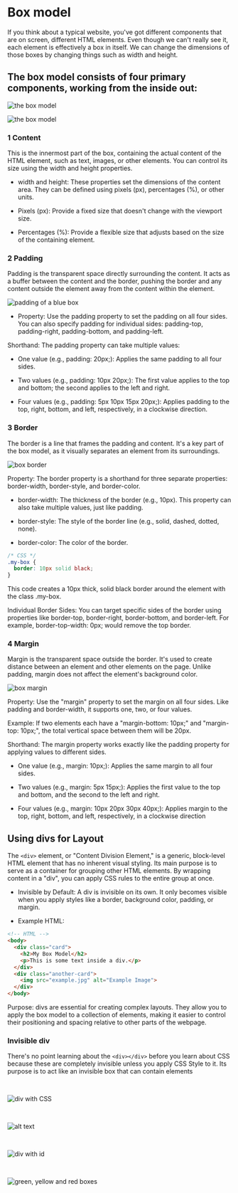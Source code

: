 
# Box model

 If you think about a typical website, you've got different components that are on screen, different HTML elements. Even though we can't really see it, each element is effectively a box in itself. We can change the dimensions of those boxes by changing things such as width and height.


## The box model consists of four primary components, working from the inside out:

![the box model](../images/image013.png)

![the box model](../images/image008.png)

### 1 Content

This is the innermost part of the box, containing the actual content of the HTML element, such as text, images, or other elements. You can control its size using the width and height properties.

- width and height: These properties set the dimensions of the content area. They can be defined using pixels (px), percentages (%), or other units.

- Pixels (px): Provide a fixed size that doesn't change with the viewport size.

- Percentages (%): Provide a flexible size that adjusts based on the size of the containing element.

### 2 Padding

Padding is the transparent space directly surrounding the content. It acts as a buffer between the content and the border, pushing the border and any content outside the element away from the content within the element.

![padding of a blue box](../images/image006.png)

- Property: Use the padding property to set the padding on all four sides. You can also specify padding for individual sides: padding-top, padding-right, padding-bottom, and padding-left.

Shorthand: The padding property can take multiple values:

- One value (e.g., padding: 20px;): Applies the same padding to all four sides.

- Two values (e.g., padding: 10px 20px;): The first value applies to the top and bottom; the second applies to the left and right.

- Four values (e.g., padding: 5px 10px 15px 20px;): Applies padding to the top, right, bottom, and left, respectively, in a clockwise direction.

### 3 Border

The border is a line that frames the padding and content. It's a key part of the box model, as it visually separates an element from its surroundings.

![box border](../images/image007.png)

Property: The border property is a shorthand for three separate properties: border-width, border-style, and border-color.

- border-width: The thickness of the border (e.g., 10px). This property can also take multiple values, just like padding.

- border-style: The style of the border line (e.g., solid, dashed, dotted, none).

- border-color: The color of the border.

```CSS
/* CSS */
.my-box {
  border: 10px solid black;
}
```

This code creates a 10px thick, solid black border around the element with the class .my-box.

Individual Border Sides: You can target specific sides of the border using properties like border-top, border-right, border-bottom, and border-left. For example, border-top-width: 0px; would remove the top border.


### 4 Margin

Margin is the transparent space outside the border. It's used to create distance between an element and other elements on the page. Unlike padding, margin does not affect the element's background color.

![box margin](../images/image005.png)

Property: Use the "margin" property to set the margin on all four sides. Like padding and border-width, it supports one, two, or four values.

Example: If two elements each have a "margin-bottom: 10px;" and "margin-top: 10px;", the total vertical space between them will be 20px.

Shorthand: The margin property works exactly like the padding property for applying values to different sides.

- One value (e.g., margin: 10px;): Applies the same margin to all four sides.

- Two values (e.g., margin: 5px 15px;): Applies the first value to the top and bottom, and the second to the left and right.

- Four values (e.g., margin: 10px 20px 30px 40px;): Applies margin to the top, right, bottom, and left, respectively, in a clockwise direction

## Using divs for Layout

The `<div>` element, or "Content Division Element," is a generic, block-level HTML element that has no inherent visual styling. Its main purpose is to serve as a container for grouping other HTML elements. By wrapping content in a "div", you can apply CSS rules to the entire group at once.


- Invisible by Default: A div is invisible on its own. It only becomes visible when you apply styles like a border, background color, padding, or margin.

- Example HTML:


```HTML
<!-- HTML -->
<body>
  <div class="card">
    <h2>My Box Model</h2>
    <p>This is some text inside a div.</p>
  </div>
  <div class="another-card">
    <img src="example.jpg" alt="Example Image">
  </div>
</body>
```

Purpose: divs are essential for creating complex layouts. They allow you to apply the box model to a collection of elements, making it easier to control their positioning and spacing relative to other parts of the webpage.

### Invisible div

There's no point learning about the `<div></div>` before you learn about CSS because these are completely invisible unless you apply CSS Style to it.
Its purpose is to act like an invisible box that can contain elements



<br>

![div with CSS](../images/image009.png)


<br>

![alt text](../images/image011.png)


<br>


![div with id](../images/image010.png)

<br>

![green, yellow and red boxes](../images/image012.png)